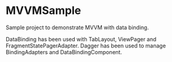 # MVVMSample
Sample project to demonstrate MVVM with data binding.

DataBinding has been used with TabLayout, ViewPager and FragmentStatePagerAdapter.
Dagger has been used to manage BindingAdapters and DataBindingComponent.
